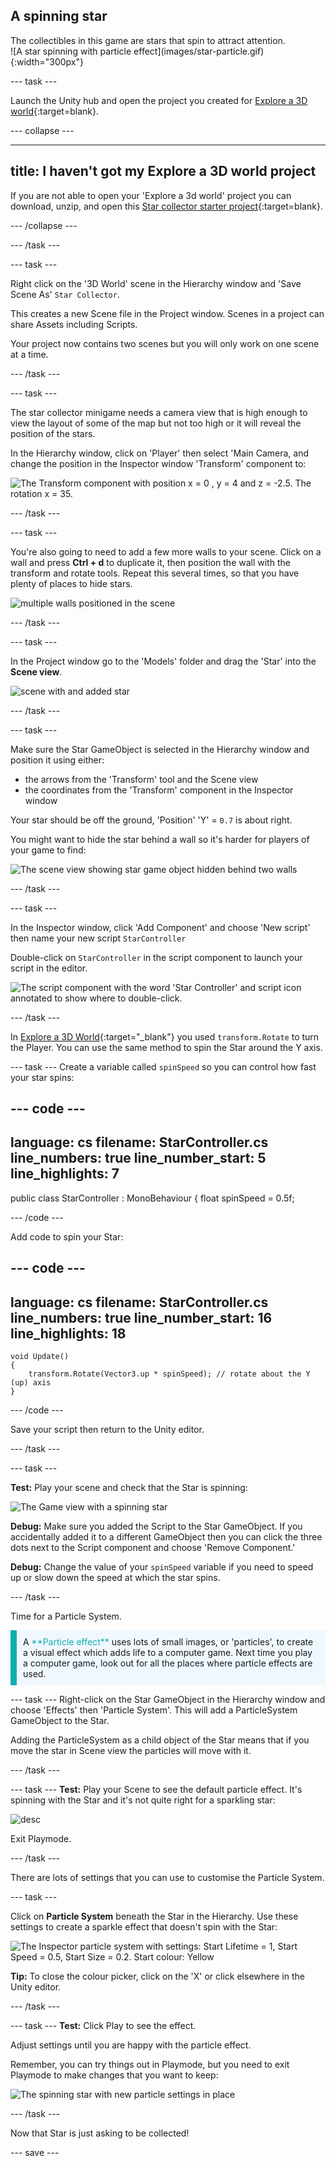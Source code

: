 ## A spinning star

<div style="display: flex; flex-wrap: wrap">
<div style="flex-basis: 200px; flex-grow: 1; margin-right: 15px;">
The collectibles in this game are stars that spin to attract attention.
</div>
<div>
![A star spinning with particle effect](images/star-particle.gif){:width="300px"}
</div>
</div>

--- task ---

Launch the Unity hub and open the project you created for [Explore a 3D world](https://projects.raspberrypi.org/en/projects/explore-a-3d-world){:target=blank}. 

--- collapse ---

---
title: I haven't got my Explore a 3D world project
---

If you are not able to open your 'Explore a 3d world' project you can download, unzip, and open this  [Star collector starter project](https://rpf.io/p/en/start-collector-go){:target=blank}. 

--- /collapse ---

--- /task ---

--- task ---

Right click on the '3D World' scene in the Hierarchy window and 'Save Scene As' `Star Collector`. 

This creates a new Scene file in the Project window. Scenes in a project can share Assets including Scripts. 

Your project now contains two scenes but you will only work on one scene at a time. 

--- /task ---

--- task ---

The star collector minigame needs a camera view that is high enough to view the layout of some of the map but not too high or it will reveal the position of the stars.  

In the Hierarchy window, click on 'Player' then select 'Main Camera, and change the position in the Inspector window 'Transform' component to:

![The Transform component with position x = 0 , y = 4 and z = -2.5. The rotation x = 35.](images/camera-position.png)

--- /task ---

--- task ---

You're also going to need to add a few more walls to your scene. Click on a wall and press **Ctrl + d** to duplicate it, then position the wall with the transform and rotate tools. Repeat this several times, so that you have plenty of places to hide stars.

![multiple walls positioned in the scene](images/multiple_walls.png)

--- /task ---

--- task ---

In the Project window go to the 'Models' folder and drag the 'Star' into the **Scene view**. 

![scene with and added star](images/add_star.png)

--- /task ---

--- task ---

Make sure the Star GameObject is selected in the Hierarchy window and position it using either:
+ the arrows from the 'Transform' tool and the Scene view
+ the coordinates from the 'Transform' component in the Inspector window

Your star should be off the ground, 'Position' 'Y' = `0.7` is about right. 

You might want to hide the star behind a wall so it's harder for players of your game to find: 

![The scene view showing star game object hidden behind two walls](images/position-star.png)

--- /task ---

--- task ---

In the Inspector window, click 'Add Component' and choose 'New script' then name your new script `StarController`  

Double-click on `StarController` in the script component to launch your script in the editor. 

![The script component with the word 'Star Controller' and script icon annotated to show where to double-click.](images/star-script-open.png)

--- /task ---

In [Explore a 3D World](https://projects.raspberrypi.org/en/projects/explore-a-3d-world/){:target="_blank"} you used `transform.Rotate` to turn the Player. You can use the same method to spin the Star around the Y axis.

--- task ---
Create a variable called `spinSpeed` so you can control how fast your star spins:

--- code ---
---
language: cs
filename: StarController.cs
line_numbers: true
line_number_start: 5
line_highlights: 7
---
public class StarController : MonoBehaviour
{
    float spinSpeed = 0.5f;

--- /code ---

Add code to spin your Star:

--- code ---
---
language: cs
filename: StarController.cs
line_numbers: true
line_number_start: 16
line_highlights: 18
---
    void Update()
    {
        transform.Rotate(Vector3.up * spinSpeed); // rotate about the Y (up) axis
    }
--- /code ---

Save your script then return to the Unity editor. 

--- /task ---

--- task ---

**Test:** Play your scene and check that the Star is spinning: 

![The Game view with a spinning star](images/star-spin.gif)

**Debug:** Make sure you added the Script to the Star GameObject. If you accidentally added it to a different GameObject then you can click the three dots next to the Script component and choose 'Remove Component.'

**Debug:** Change the value of your `spinSpeed` variable if you need to speed up or slow down the speed at which the star spins.

--- /task ---

Time for a Particle System. 

<p style="border-left: solid; border-width:10px; border-color: #0faeb0; background-color: aliceblue; padding: 10px;">
A <span style="color: #0faeb0">**Particle effect**</span> uses lots of small images, or 'particles', to create a visual effect which adds life to a computer game. Next time you play a computer game, look out for all the places where particle effects are used. 
</p>

--- task ---
Right-click on the Star GameObject in the Hierarchy window and choose 'Effects' then 'Particle System'. This will add a ParticleSystem GameObject to the Star. 

Adding the ParticleSystem as a child object of the Star means that if you move the star in Scene view the particles will move with it. 

--- /task ---

--- task ---
**Test:** Play your Scene to see the default particle effect. It's spinning with the Star and it's not quite right for a sparkling star:

![desc](images/particle-star-default.gif)

Exit Playmode.

--- /task ---

There are lots of settings that you can use to customise the Particle System. 

--- task ---

Click on **Particle System** beneath the Star in the Hierarchy. Use these settings to create a sparkle effect that doesn't spin with the Star: 

![The Inspector particle system with settings: Start Lifetime = 1, Start Speed = 0.5, Start Size = 0.2. Start colour: Yellow ](images/particle-settings.png)

**Tip:** To close the colour picker, click on the 'X' or click elsewhere in the Unity editor. 

--- /task ---

--- task ---
**Test:** Click Play to see the effect. 

Adjust settings until you are happy with the particle effect. 

Remember, you can try things out in Playmode, but you need to exit Playmode to make changes that you want to keep:

![The spinning star with new particle settings in place](images/star-particle.gif)

--- /task ---

Now that Star is just asking to be collected! 

--- save ---